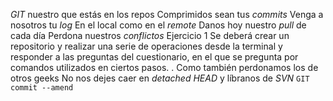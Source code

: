 *GIT* nuestro que estás en los repos 
Comprimidos sean tus *commits* 
Venga a nosotros tu *log* 
En el local como en el *remote* 
Danos hoy nuestro *pull* de cada día 
Perdona nuestros *conflictos* 
Ejercicio 1 
Se deberá crear un repositorio y realizar una serie de operaciones desde la terminal y responder
a las preguntas del cuestionario, en el que se pregunta por comandos utilizados en ciertos pasos.
. 
Como también perdonamos los de otros geeks 
No nos dejes caer en *detached HEAD* 
y líbranos de *SVN* 
`GIT commit --amend`